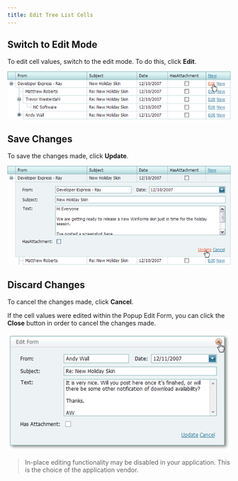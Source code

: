 ```yaml
---
title: Edit Tree List Cells
---
```

## Switch to Edit Mode
To edit cell values, switch to the edit mode. To do this, click **Edit**.

![ASPxTreeList_EditMode](../../images/Img7369.png)

## Save Changes
To save the changes made, click **Update**.

![ASPxTreeList_Update](../../images/Img7370.png)

## Discard Changes
To cancel the changes made, click **Cancel**.

If the cell values were edited within the Popup Edit Form, you can click the **Close** button in order to cancel the changes made.

![ASPxTreeList_PopupEdit_close.png](../../images/Img16449.png)

> In-place editing functionality may be disabled in your application. This is the choice of the application vendor.